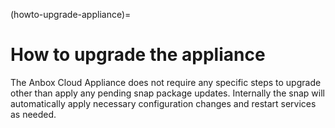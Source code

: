 (howto-upgrade-appliance)=
# How to upgrade the appliance

The Anbox Cloud Appliance does not require any specific steps to upgrade other than apply any pending snap package updates. Internally the snap will automatically apply necessary configuration changes and restart services as needed.